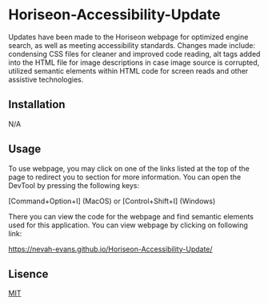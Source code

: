 # Horiseon-Accessibility-Update

Updates have been made to the Horiseon webpage for optimized engine search, as well as meeting accessibility standards. Changes made include: condensing CSS files for cleaner and improved code reading, alt tags added into the HTML file for image descriptions in case image source is corrupted, utilized semantic elements within HTML code for screen reads and other assistive technologies.

## Installation
N/A

## Usage
To use webpage, you may click on one of the links listed at the top of the page to redirect you to section for more information. You can open the DevTool by pressing the following keys: 

[Command+Option+I] (MacOS) or [Control+Shift+I] (Windows)

There you can view the code for the webpage and find semantic elements used for this application. You can view webpage by clicking on following link:

https://nevah-evans.github.io/Horiseon-Accessibility-Update/


## Lisence

[MIT](https://choosealicense.com/licenses/mit/)
